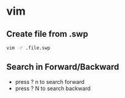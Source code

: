 # vim


## Create file from .swp

```bash
vim -r .file.swp
```

## Search in Forward/Backward

* press ?<searchpattern> n to search forward 
* press ?<searchpattern> N to search backward 

